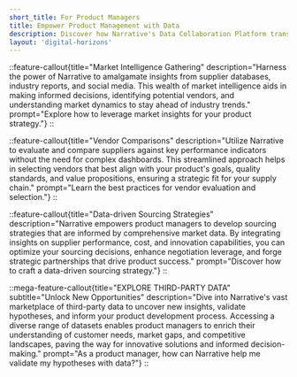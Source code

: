 ```yaml
---
short_title: For Product Managers
title: Empower Product Management with Data
description: Discover how Narrative's Data Collaboration Platform transforms product management through data acquisition, vendor management, and exploration of third-party data.
layout: 'digital-horizons'
---
```


::feature-callout{title="Market Intelligence Gathering" description="Harness the power of Narrative to amalgamate insights from supplier databases, industry reports, and social media. This wealth of market intelligence aids in making informed decisions, identifying potential vendors, and understanding market dynamics to stay ahead of industry trends." prompt="Explore how to leverage market insights for your product strategy."}
::

::feature-callout{title="Vendor Comparisons" description="Utilize Narrative to evaluate and compare suppliers against key performance indicators without the need for complex dashboards. This streamlined approach helps in selecting vendors that best align with your product's goals, quality standards, and value propositions, ensuring a strategic fit for your supply chain." prompt="Learn the best practices for vendor evaluation and selection."}
::

::feature-callout{title="Data-driven Sourcing Strategies" description="Narrative empowers product managers to develop sourcing strategies that are informed by comprehensive market data. By integrating insights on supplier performance, cost, and innovation capabilities, you can optimize your sourcing decisions, enhance negotiation leverage, and forge strategic partnerships that drive product success." prompt="Discover how to craft a data-driven sourcing strategy."}
::

::mega-feature-callout{title="EXPLORE THIRD-PARTY DATA" subtitle="Unlock New Opportunities" description="Dive into Narrative's vast marketplace of third-party data to uncover new insights, validate hypotheses, and inform your product development process. Accessing a diverse range of datasets enables product managers to enrich their understanding of customer needs, market gaps, and competitive landscapes, paving the way for innovative solutions and informed decision-making." prompt="As a product manager, how can Narrative help me validate my hypotheses with data?"}
::
